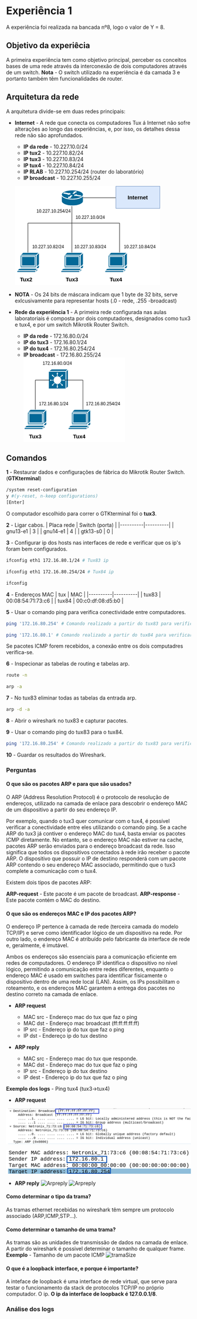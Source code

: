 # Experiência 1
A experiência foi realizada na bancada nº8, logo o valor de Y = 8.
## Objetivo da experiêcia
A primeira experiência tem como objetivo principal, perceber os conceitos bases de uma rede através da interconexão de dois computadores através de um switch. **Nota** - O switch utilizado na experiência é da camada 3 e portanto também têm funcionalidades de router.
## Arquitetura da rede
A arquitetura divide-se em duas redes principais:

 - **Internet** - A rede que conecta os computadores Tux á Internet não sofre alterações ao longo das experiências, e, por isso, os detalhes dessa rede não são aprofundados.

    - **IP da rede** - 10.227.10.0/24
    - **IP tux2** - 10.227.10.82/24
    - **IP tux3** - 10.227.10.83/24
    - **IP tux4** - 10.227.10.84/24
    - **IP RLAB** - 10.227.10.254/24 (router do laboratório)
    - **IP broadcast** - 10.227.10.255/24

    ![Arquiteura da rede internet](img/Internet.png)
- **NOTA** - Os 24 bits de máscara indicam que 1 byte de 32 bits, serve exlcusivamente para representar hosts (.0 - rede, .255 -broadcast)
 - **Rede da experiência 1** - A primeira rede configurada nas aulas laboratoriais é composta por dois computadores, designados como tux3 e tux4, e por um switch Mikrotik Router Switch.

    - **IP da rede** - 172.16.80.0/24
    - **IP do tux3** - 172.16.80.1/24
    - **IP do tux4** - 172.16.80.254/24
    - **IP broadcast** - 172.16.80.255/24
    ![Arquiteura da rede](img/exp1.png)


## Comandos

**1** - Restaurar dados e configurações de fábrica do Mikrotik Router Switch. (**GTKterminal**)
```bash
/system reset-configuration
y #(y-reset, n-keep configurations)
[Enter]
```
O computador escolhido para correr o GTKterminal foi o **tux3**.

**2** - Ligar cabos.
| Placa rede | Switch (porta) |
|----------|----------|
| gnu13-e1 | 3        |
| gnu14-e1 | 4        |
| gtk13-s0 | 0        |

**3** - Configurar ip dos hosts nas interfaces de rede e verificar que os ip's foram bem configurados.

```bash
ifconfig eth1 172.16.80.1/24 # Tux83 ip
```
```bash
ifconfig eth1 172.16.80.254/24 # Tux84 ip
```
```bash
ifconfig 
```
**4** -  Endereços MAC 
| tux | MAC |
|----------|----------|
| tux83 | 00:08:54:71:73:c6 |
| tux84 | 00:c0:df:08:d5:b0 |

**5** - Usar o comando ping para verifica conectividade entre computadores.

```bash
ping '172.16.80.254' # Comando realizado a partir do tux83 para verificar conectividade com tux84
```
```bash
ping '172.16.80.1' # Comando realizado a partir do tux84 para verificar conectividade com tux83
```
Se pacotes ICMP forem recebidos, a conexão entre os dois computadres verifica-se.

**6** - Inspecionar as tabelas de routing e tabelas arp.

```bash
route -n
```
```bash
arp -a
```
**7** - No tux83 eliminar todas as tabelas da entrada arp.

```bash
arp -d -a
```
**8** -  Abrir o wireshark no tux83 e capturar pacotes.

**9** - Usar o comando ping do tux83 para o tux84.

```bash
ping '172.16.80.254' # Comando realizado a partir do tux83 para verificar conectividade com tux84
```
**10** - Guardar os resultados do Wireshark.

### Perguntas 
#### O que são os pacotes ARP e para que são usados?
O ARP (Address Resolution Protocol) é o protocolo de resolução de endereços, utilizado na camada de enlace para descobrir o endereço MAC de um dispositivo a partir do seu endereço IP.

Por exemplo, quando o tux3 quer comunicar com o tux4, é possível verificar a conectividade entre eles utilizando o comando ping. Se a cache ARP do tux3 já contiver o endereço MAC do tux4, basta enviar os pacotes ICMP diretamente. No entanto, se o endereço MAC não estiver na cache, pacotes ARP serão enviados para o endereço broadcast da rede. Isso significa que todos os dispositivos conectados à rede irão receber o pacote ARP. O dispositivo que possuir o IP de destino responderá com um pacote ARP contendo o seu endereço MAC associado, permitindo que o tux3 complete a comunicação com o tux4.


Existem dois tipos de pacotes ARP:

**ARP-request** - Este pacote é um pacote de broadcast. 
**ARP-response** - Este pacote contém o MAC do destino.



#### O que são os endereços MAC e IP dos pacotes ARP?
O endereço IP pertence à camada de rede (terceira camada do modelo TCP/IP) e serve como identificador lógico de um dispositivo na rede. Por outro lado, o endereço MAC é atribuído pelo fabricante da interface de rede e, geralmente, é imutável.

Ambos os endereços são essenciais para a comunicação eficiente em redes de computadores. O endereço IP identifica o dispositivo no nível lógico, permitindo a comunicação entre redes diferentes, enquanto o endereço MAC é usado em switches para identificar fisicamente o dispositivo dentro de uma rede local (LAN). Assim, os IPs possibilitam o roteamento, e os endereços MAC garantem a entrega dos pacotes no destino correto na camada de enlace.

- **ARP request**

    - MAC src - Endereço mac do tux que faz o ping
    - MAC dst - Endereço mac broadcast (ff:ff:ff:ff:ff)
    - IP src - Endereço ip do tux que faz o ping
    - IP dst - Endereço ip do tux destino

- **ARP reply**
    - MAC src - Endereço mac do tux que responde.
    - MAC dst - Endereço mac do tux que faz o ping
    - IP src - Endereço ip do tux destino
    - IP dest - Endereço ip do tux que faz o ping

**Exemplo dos logs** - Ping tux4 (tux3->tux4)
- **ARP request**

![Arprequest](img/arpreq.png)

![Arprequest](img/arpreqi.png)

- **ARP reply**
![Arpreply](img/arprep.png)
![Arpreply](img/arprepi.png)

#### Como determinar o tipo da trama?
As tramas ethernet recebidas no wireshark têm sempre um protocolo associado (ARP,ICMP,STP...).


#### Como determinar o tamanho de uma trama?
As tramas são as unidades de transmissão de dados na camada de enlace. A partir do wireshark é possivel determinar o tamanho de qualquer frame.
**Exemplo** - Tamanho de um pacote ICMP
![tramaSize](img/trsize.png)

#### O que é a loopback interface, e porque é importante?
A inteface de loopback é uma interface de rede virtual, que serve para testar o funcionamento da stack de protocolos TCP/IP no próprio computador. O ip. **O ip da interface de loopback é 127.0.0.1/8**. 
### Análise dos logs
